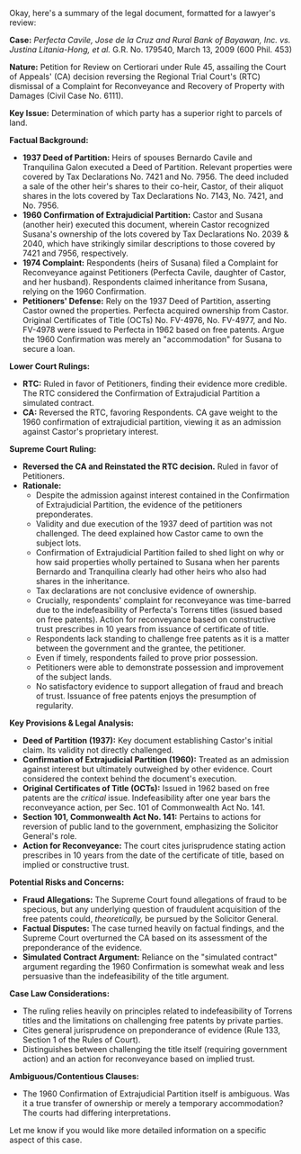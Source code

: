Okay, here's a summary of the legal document, formatted for a lawyer's review:

**Case:** *Perfecta Cavile, Jose de la Cruz and Rural Bank of Bayawan, Inc. vs. Justina Litania-Hong, et al.* G.R. No. 179540, March 13, 2009 (600 Phil. 453)

**Nature:** Petition for Review on Certiorari under Rule 45, assailing the Court of Appeals' (CA) decision reversing the Regional Trial Court's (RTC) dismissal of a Complaint for Reconveyance and Recovery of Property with Damages (Civil Case No. 6111).

**Key Issue:** Determination of which party has a superior right to parcels of land.

**Factual Background:**

*   **1937 Deed of Partition:** Heirs of spouses Bernardo Cavile and Tranquilina Galon executed a Deed of Partition.  Relevant properties were covered by Tax Declarations No. 7421 and No. 7956. The deed included a sale of the other heir's shares to their co-heir, Castor, of their aliquot shares in the lots covered by Tax Declarations No. 7143, No. 7421, and No. 7956.
*   **1960 Confirmation of Extrajudicial Partition:** Castor and Susana (another heir) executed this document, wherein Castor recognized Susana's ownership of the lots covered by Tax Declarations No. 2039 & 2040, which have strikingly similar descriptions to those covered by 7421 and 7956, respectively.
*   **1974 Complaint:** Respondents (heirs of Susana) filed a Complaint for Reconveyance against Petitioners (Perfecta Cavile, daughter of Castor, and her husband). Respondents claimed inheritance from Susana, relying on the 1960 Confirmation.
*   **Petitioners' Defense:**  Rely on the 1937 Deed of Partition, asserting Castor owned the properties.  Perfecta acquired ownership from Castor.  Original Certificates of Title (OCTs) No. FV-4976, No. FV-4977, and No. FV-4978 were issued to Perfecta in 1962 based on free patents. Argue the 1960 Confirmation was merely an "accommodation" for Susana to secure a loan.

**Lower Court Rulings:**

*   **RTC:** Ruled in favor of Petitioners, finding their evidence more credible.  The RTC considered the Confirmation of Extrajudicial Partition a simulated contract.
*   **CA:** Reversed the RTC, favoring Respondents. CA gave weight to the 1960 confirmation of extrajudicial partition, viewing it as an admission against Castor's proprietary interest.

**Supreme Court Ruling:**

*   **Reversed the CA and Reinstated the RTC decision.**  Ruled in favor of Petitioners.
*   **Rationale:**
    *   Despite the admission against interest contained in the Confirmation of Extrajudicial Partition, the evidence of the petitioners preponderates.
    *   Validity and due execution of the 1937 deed of partition was not challenged. The deed explained how Castor came to own the subject lots.
    *   Confirmation of Extrajudicial Partition failed to shed light on why or how said properties wholly pertained to Susana when her parents Bernardo and Tranquilina clearly had other heirs who also had shares in the inheritance.
    *   Tax declarations are not conclusive evidence of ownership.
    *   Crucially, respondents' complaint for reconveyance was time-barred due to the indefeasibility of Perfecta's Torrens titles (issued based on free patents).  Action for reconveyance based on constructive trust prescribes in 10 years from issuance of certificate of title.
    *   Respondents lack standing to challenge free patents as it is a matter between the government and the grantee, the petitioner.
    *   Even if timely, respondents failed to prove prior possession.
    *   Petitioners were able to demonstrate possession and improvement of the subject lands.
    *   No satisfactory evidence to support allegation of fraud and breach of trust. Issuance of free patents enjoys the presumption of regularity.

**Key Provisions & Legal Analysis:**

*   **Deed of Partition (1937):** Key document establishing Castor's initial claim. Its validity not directly challenged.
*   **Confirmation of Extrajudicial Partition (1960):** Treated as an admission against interest but ultimately outweighed by other evidence. Court considered the context behind the document's execution.
*   **Original Certificates of Title (OCTs):**  Issued in 1962 based on free patents are the *critical* issue. Indefeasibility after one year bars the reconveyance action, per Sec. 101 of Commonwealth Act No. 141.
*   **Section 101, Commonwealth Act No. 141:** Pertains to actions for reversion of public land to the government, emphasizing the Solicitor General's role.
*   **Action for Reconveyance:** The court cites jurisprudence stating action prescribes in 10 years from the date of the certificate of title, based on implied or constructive trust.

**Potential Risks and Concerns:**

*   **Fraud Allegations:** The Supreme Court found allegations of fraud to be specious, but any underlying question of fraudulent acquisition of the free patents could, *theoretically,* be pursued by the Solicitor General.
*   **Factual Disputes:** The case turned heavily on factual findings, and the Supreme Court overturned the CA based on its assessment of the preponderance of the evidence.
*   **Simulated Contract Argument:** Reliance on the "simulated contract" argument regarding the 1960 Confirmation is somewhat weak and less persuasive than the indefeasibility of the title argument.

**Case Law Considerations:**

*   The ruling relies heavily on principles related to indefeasibility of Torrens titles and the limitations on challenging free patents by private parties.
*   Cites general jurisprudence on preponderance of evidence (Rule 133, Section 1 of the Rules of Court).
*   Distinguishes between challenging the title itself (requiring government action) and an action for reconveyance based on implied trust.

**Ambiguous/Contentious Clauses:**

*   The 1960 Confirmation of Extrajudicial Partition itself is ambiguous. Was it a true transfer of ownership or merely a temporary accommodation? The courts had differing interpretations.

Let me know if you would like more detailed information on a specific aspect of this case.
